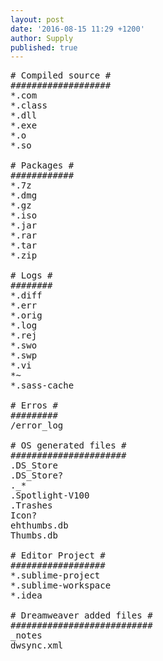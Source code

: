 ```yaml
---
layout: post
date: '2016-08-15 11:29 +1200'
author: Supply
published: true
---
```

<pre>
# Compiled source #
###################
*.com
*.class
*.dll
*.exe
*.o
*.so

# Packages #
############
*.7z
*.dmg
*.gz
*.iso
*.jar
*.rar
*.tar
*.zip

# Logs #
########
*.diff
*.err
*.orig
*.log
*.rej
*.swo
*.swp
*.vi
*~
*.sass-cache

# Erros #
#########
/error_log

# OS generated files #
######################
.DS_Store
.DS_Store?
._*
.Spotlight-V100
.Trashes
Icon?
ehthumbs.db
Thumbs.db

# Editor Project #
##################
*.sublime-project
*.sublime-workspace
*.idea

# Dreamweaver added files #
###########################
_notes
dwsync.xml
</pre>
